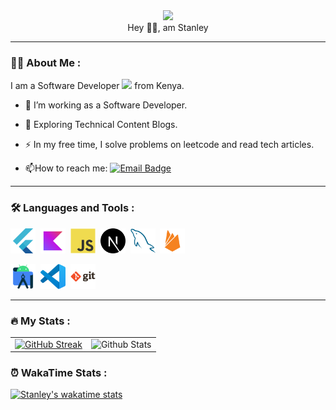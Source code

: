 <div id="header" align="center">
  <img src="https://media.giphy.com/media/M9gbBd9nbDrOTu1Mqx/giphy.gif" width="100"/>
</div>
<div align="center">
 Hey 🙋‍♂️, am Stanley
</div>

---

### :man_technologist:  About Me :
I am a Software Developer <img src="https://media.giphy.com/media/WUlplcMpOCEmTGBtBW/giphy.gif" width="30"> from Kenya.

- :telescope: I’m working as a Software Developer.

- :seedling: Exploring Technical Content Blogs.

- :zap: In my free time, I solve problems on leetcode and read tech articles.

- :mailbox:How to reach me: [![Email Badge](https://img.shields.io/badge/Gmail-red?style=for-the-badge&logo=gmail&logoColor=white)](mailto:stanelymyuga.12@gmail.com)


---

### :hammer_and_wrench: Languages and Tools :

<div>
  <img src="https://github.com/devicons/devicon/blob/master/icons/flutter/flutter-original.svg" title="Flutter" alt="Flutter" width="40" height="40"/>&nbsp;
 <img src="https://github.com/devicons/devicon/blob/master/icons/kotlin/kotlin-original.svg" title="Kotlin" alt="Kotlin" width="40" height="40"/>&nbsp;
 <img src="https://github.com/devicons/devicon/blob/master/icons/javascript/javascript-original.svg" title="Javascript" alt="MJavascript" width="40" height="40"/>&nbsp;
 <img src="https://github.com/devicons/devicon/blob/master/icons/nextjs/nextjs-original.svg" title="NextJS" alt="NextJS" width="40" height="40"/>&nbsp;
 <img src="https://github.com/devicons/devicon/blob/master/icons/mysql/mysql-original.svg" title="MYSQL" alt="MySQL" width="40" height="40"/>&nbsp;
 <img src="https://github.com/devicons/devicon/blob/master/icons/firebase/firebase-plain.svg" title="Firebase" alt="Firebase" width="40" height="40"/>&nbsp;
 
 
 <img src="https://github.com/devicons/devicon/blob/master/icons/androidstudio/androidstudio-original.svg" title="Studio" alt="Studio" width="40" height="40"/>&nbsp;
 <img src="https://github.com/devicons/devicon/blob/master/icons/vscode/vscode-original.svg" title="Studio" alt="Studio" width="40" height="40"/>&nbsp;
 <img src="https://github.com/devicons/devicon/blob/master/icons/git/git-original-wordmark.svg" title="Studio" alt="Studio" width="40" height="40"/>&nbsp;
 
</div>

---

### :fire: My Stats :

|       |      |
| :---        |          ---: |
| [![GitHub Streak](http://github-readme-streak-stats.herokuapp.com?user=Stanely254&theme=dark&background=000000)](https://git.io/streak-stats) | ![Github Stats](https://github-readme-stats.vercel.app/api?username=Stanely254&count_private=true&show_icons=true&theme=dark&border_radius=50) |

### :alarm_clock: WakaTime Stats :
[![Stanley's wakatime stats](https://github-readme-stats.vercel.app/api/wakatime?username=StarNorh)](https://github.com/Stanely254/github-readme-stats)


<!-- ### <p align="center">Software Developer | Flutter, Kotlin, Javascript, Firebase and Dart | Bringing Cross-Platform Solutions to Life </p> -->

<!-- ![Code Time](https://img.shields.io/endpoint?style=plastic&url=https://codetime-api.datreks.com/badge/2549?logoColor=white%26project=%26recentMS=0%26showProject=true) -->

<!--  [![Stanley's WakaTime Stats](https://wakatime.com/badge/user/b23157a1-8a21-4342-bb04-0cd47679ce59.svg)](https://wakatime.com/@b23157a1-8a21-4342-bb04-0cd47679ce59)  -->

<!-- [![Stanley's GitHub stats](https://github-readme-stats.vercel.app/api?username=Stanely254)](https://github.com/Stanely254/github-readme-stats)  -->

<!-- ![Github Stats](https://github-readme-stats.vercel.app/api?username=Stanely254&count_private=true&show_icons=true&theme=dark&border_radius=50) -->


<!--(https://github.com/Stanely254/github-readme-stats) -->

<!-- [![Stanley's wakatime stats](https://github-readme-stats.vercel.app/api/wakatime?username=StarNorh)](https://github.com/Stanely254/github-readme-stats) -->

 
<!-- [![Stanley's wakatime stats](https://github-readme-stats.vercel.app/api/wakatime?username=StarNorh&count_private=true&show_icons=true&theme=light&border_radius=35)](https://github.com/Stanely254/github-readme-stats)

[![willianrod's wakatime stats](https://github-readme-stats.vercel.app/api/wakatime?username=StarNorh)](https://github.com/Stanely254/github-readme-stats)



[![Top Langs](https://github-readme-stats.vercel.app/api/top-langs/?username=Stanely254&count_private=true&show_icons=true&theme=dark&border_radius=50)](https://github.com/Stanely254/github-readme-stats) -->
<!--is a ✨ _special_ ✨ repository because its `README.md` (this file) appears on your GitHub profile.

Here are some ideas to get you started:

- 🔭 I’m currently working on ...
- 🌱 I’m currently learning ...
- 👯 I’m looking to collaborate on ...
- 🤔 I’m looking for help with ...
- 💬 Ask me about ...
- 📫 How to reach me: ...
- 😄 Pronouns: ...
- ⚡ Fun fact: ...
-->
